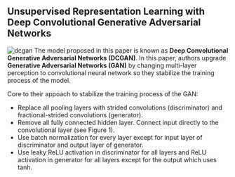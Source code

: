 ## Unsupervised Representation Learning with Deep Convolutional Generative Adversarial Networks
![dcgan](http://www.redhub.io/Tensorflow/DCGAN-tensorflow/raw/master/DCGAN.png)
The model proposed in this paper is known as **Deep Convolutional Generative Adversarial Networks (DCGAN)**. 
In this paper, authors upgrade **Generative Adversarial Networks (GAN)** by changing multi-layer perception to 
convolutional neural network so they stabilize the training process of the model.

Core to their appoach to stabilize the training process of the GAN:
- Replace all pooling layers with strided convolutions (discriminator) and fractional-strided convolutions (generator).
- Remove all fully connected hidden layer. Connect input directly to the convolutional layer (see Figure 1).
- Use batch normalization for every layer except for input layer of discriminator and output layer of generator.
- Use leaky ReLU activation in discriminator for all layers and ReLU activation in generator for all layers except for the output which uses tanh.